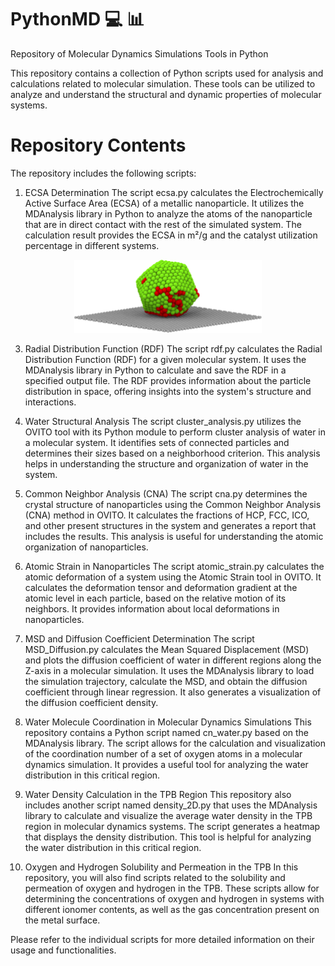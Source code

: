 # PythonMD :computer:	:bar_chart:	
Repository of Molecular Dynamics Simulations Tools in Python

This repository contains a collection of Python scripts used for analysis and calculations related to molecular simulation. These tools can be utilized to analyze and understand the structural and dynamic properties of molecular systems.

# Repository Contents
The repository includes the following scripts:

1. ECSA Determination
The script ecsa.py calculates the Electrochemically Active Surface Area (ECSA) of a metallic nanoparticle. It utilizes the MDAnalysis library in Python to analyze the atoms of the nanoparticle that are in direct contact with the rest of the simulated system. The calculation result provides the ECSA in m²/g and the catalyst utilization percentage in different systems.

<p align="center">
  <img src="https://github.com/jjimenezgar/PythonMD/blob/master/Images/active_area_a.png" alt="ECSA" width="300px" />
</p>

3. Radial Distribution Function (RDF)
The script rdf.py calculates the Radial Distribution Function (RDF) for a given molecular system. It uses the MDAnalysis library in Python to calculate and save the RDF in a specified output file. The RDF provides information about the particle distribution in space, offering insights into the system's structure and interactions.

4. Water Structural Analysis
The script cluster_analysis.py utilizes the OVITO tool with its Python module to perform cluster analysis of water in a molecular system. It identifies sets of connected particles and determines their sizes based on a neighborhood criterion. This analysis helps in understanding the structure and organization of water in the system.

5. Common Neighbor Analysis (CNA)
The script cna.py determines the crystal structure of nanoparticles using the Common Neighbor Analysis (CNA) method in OVITO. It calculates the fractions of HCP, FCC, ICO, and other present structures in the system and generates a report that includes the results. This analysis is useful for understanding the atomic organization of nanoparticles.

6. Atomic Strain in Nanoparticles
The script atomic_strain.py calculates the atomic deformation of a system using the Atomic Strain tool in OVITO. It calculates the deformation tensor and deformation gradient at the atomic level in each particle, based on the relative motion of its neighbors. It provides information about local deformations in nanoparticles.

7. MSD and Diffusion Coefficient Determination
The script MSD_Diffusion.py calculates the Mean Squared Displacement (MSD) and plots the diffusion coefficient of water in different regions along the Z-axis in a molecular simulation. It uses the MDAnalysis library to load the simulation trajectory, calculate the MSD, and obtain the diffusion coefficient through linear regression. It also generates a visualization of the diffusion coefficient density.

8. Water Molecule Coordination in Molecular Dynamics Simulations
This repository contains a Python script named cn_water.py based on the MDAnalysis library. The script allows for the calculation and visualization of the coordination number of a set of oxygen atoms in a molecular dynamics simulation. It provides a useful tool for analyzing the water distribution in this critical region.

9. Water Density Calculation in the TPB Region
This repository also includes another script named density_2D.py that uses the MDAnalysis library to calculate and visualize the average water density in the TPB region in molecular dynamics systems. The script generates a heatmap that displays the density distribution. This tool is helpful for analyzing the water distribution in this critical region.

10. Oxygen and Hydrogen Solubility and Permeation in the TPB
In this repository, you will also find scripts related to the solubility and permeation of oxygen and hydrogen in the TPB. These scripts allow for determining the concentrations of oxygen and hydrogen in systems with different ionomer contents, as well as the gas concentration present on the metal surface.

Please refer to the individual scripts for more detailed information on their usage and functionalities.
